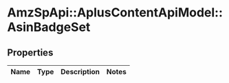 # AmzSpApi::AplusContentApiModel::AsinBadgeSet

## Properties
Name | Type | Description | Notes
------------ | ------------- | ------------- | -------------


